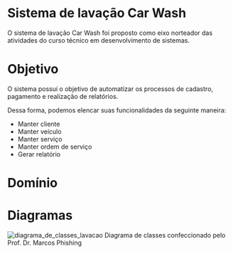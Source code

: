 # Sistema de lavação Car Wash

O sistema de lavação Car Wash foi proposto como eixo norteador das atividades do curso técnico em desenvolvimento de sistemas. 

# Objetivo

O sistema possuí o objetivo de automatizar os processos de cadastro, pagamento e realização de relatórios.

Dessa forma, podemos elencar suas funcionalidades da seguinte maneira:

- Manter cliente
- Manter veículo
- Manter serviço
- Manter ordem de serviço
- Gerar relatório

# Domínio

# Diagramas
![diagrama_de_classes_lavacao](https://github.com/user-attachments/assets/0c5155ab-e2df-49b9-8f3e-2eba2c74045a)
Diagrama de classes confeccionado pelo Prof. Dr. Marcos Phishing
